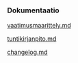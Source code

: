 ### Dokumentaatio

[vaatimusmaarittely.md]([https://github.com/joniursin/ot-harjoitustyo/blob/main/dokumentaatio/vaatimusmaarittely.md](https://github.com/joniursin/ot-harjoitustyo/blob/main/laskarit/pacman/dokumentaatio/vaatimusmaarittely.md))

[tuntikirjanpito.md]([https://github.com/joniursin/ot-harjoitustyo/blob/main/dokumentaatio/tuntikirjanpito.md](https://github.com/joniursin/ot-harjoitustyo/blob/main/laskarit/pacman/dokumentaatio/tuntikirjanpito.md))

[changelog.md](https://github.com/joniursin/ot-harjoitustyo/blob/main/laskarit/pacman/dokumentaatio/changelog.md)
